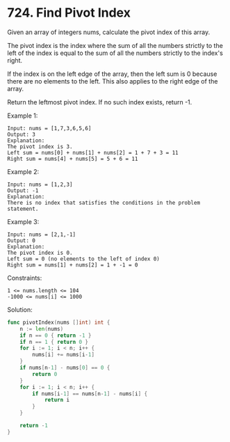 # 724. Find Pivot Index

Given an array of integers nums, calculate the pivot index of this array.

The pivot index is the index where the sum of all the numbers strictly to the left of the index is equal to the sum of all the numbers strictly to the index's right.

If the index is on the left edge of the array, then the left sum is 0 because there are no elements to the left. This also applies to the right edge of the array.

Return the leftmost pivot index. If no such index exists, return -1.

 

Example 1:

```
Input: nums = [1,7,3,6,5,6]
Output: 3
Explanation:
The pivot index is 3.
Left sum = nums[0] + nums[1] + nums[2] = 1 + 7 + 3 = 11
Right sum = nums[4] + nums[5] = 5 + 6 = 11
```

Example 2:

```
Input: nums = [1,2,3]
Output: -1
Explanation:
There is no index that satisfies the conditions in the problem statement.
```

Example 3:

```
Input: nums = [2,1,-1]
Output: 0
Explanation:
The pivot index is 0.
Left sum = 0 (no elements to the left of index 0)
Right sum = nums[1] + nums[2] = 1 + -1 = 0
```

Constraints:

```
1 <= nums.length <= 104
-1000 <= nums[i] <= 1000
```

Solution:

```go
func pivotIndex(nums []int) int {
    n := len(nums)
    if n == 0 { return -1 }
    if n == 1 { return 0 }
    for i := 1; i < n; i++ {
        nums[i] += nums[i-1]
    }
    if nums[n-1] - nums[0] == 0 {
        return 0
    }
    for i := 1; i < n; i++ {
        if nums[i-1] == nums[n-1] - nums[i] {
            return i
        }
    }

    return -1
}
```
